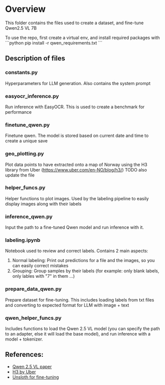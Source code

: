 # Overview

This folder contains the files used to create a dataset, and fine-tune Qwen2.5 VL 7B

To use the repo, first create a virtual env, and install required packages with 
´´´python
pip install -r qwen_requirements.txt
´´´




## Description of files

### constants.py
Hyperparameters for LLM generation. Also contains the system prompt

### easyocr_inference.py
Run inference with EasyOCR. This is used to create a benchmark for performance

### finetune_qwen.py
Finetune qwen. The model is stored based on current date and time to create a unique save

### geo_plotting.py
Plot data points to have extracted onto a map of Norway using the H3 library from Uber (https://www.uber.com/en-NO/blog/h3/)
TODO also update the file

### helper_funcs.py
Helper functions to plot images. Used by the labeling pipeline to easily display images along with their labels

### inference_qwen.py
Input the path to a fine-tuned Qwen model and run inference with it.

### labeling.ipynb
Notebook used to review and correct labels. Contains 2 main aspects:
1. Normal labeling: Print out predictions for a file and the images, so you can easily correct mistakes
2. Grouping: Group samples by their labels (for example: only blank labels, only lables with "7" in them ...)

### prepare_data_qwen.py
Prepare dataset for fine-tuning. This includes loading labels from txt files and converting to expected format for LLM with image + text

### qwen_helper_funcs.py
Includes functions to load the Qwen 2.5 VL model (you can specify the path to an adapter, else it will load the base model), and run inference with a model + tokenizer.



## References:
- [Qwen 2.5 VL paper](https://arxiv.org/abs/2502.13923)
- [H3 by Uber](https://www.uber.com/en-NO/blog/h3/)
- [Unsloth for fine-tuning](https://docs.unsloth.ai/)